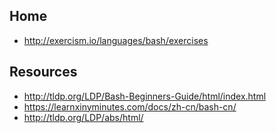 ## Home
- http://exercism.io/languages/bash/exercises

## Resources
- http://tldp.org/LDP/Bash-Beginners-Guide/html/index.html
- https://learnxinyminutes.com/docs/zh-cn/bash-cn/
- http://tldp.org/LDP/abs/html/

